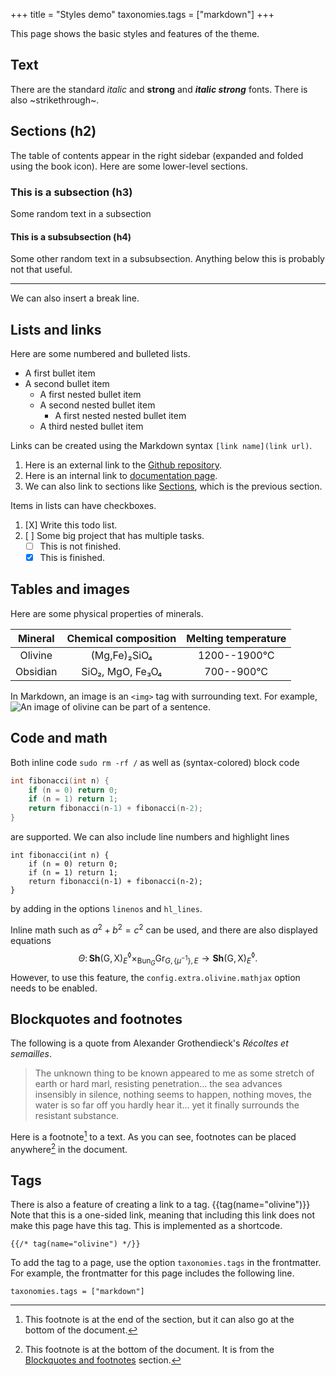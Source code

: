 +++
title = "Styles demo"
taxonomies.tags = ["markdown"]
+++

This page shows the basic styles and features of the theme.

## Text

There are the standard *italic* and **strong** and ***italic strong*** fonts.
There is also ~strikethrough~.

## Sections (h2)

The table of contents appear in the right sidebar (expanded and folded using the
book icon). Here are some lower-level sections.

### This is a subsection (h3)

Some random text in a subsection

#### This is a subsubsection (h4)

Some other random text in a subsubsection. Anything below this is probably not
that useful.

---

We can also insert a break line.

## Lists and links

Here are some numbered and bulleted lists.

* A first bullet item
* A second bullet item
  * A first nested bullet item
  * A second nested bullet item
    * A first nested nested bullet item
  * A third nested bullet item

Links can be created using the Markdown syntax `[link name](link url)`.

1. Here is an external link to the 
   [Github repository](https://github.com/dongryul-kim/olivine).
1. Here is an internal link to [documentation page](@/docs/_index.md).
1. We can also link to sections like [Sections](#sections-h2), which is the
   previous section.

Items in lists can have checkboxes.

1. [X] Write this todo list.
1. [ ] Some big project that has multiple tasks.
   * [ ] This is not finished.
   * [X] This is finished.

## Tables and images

Here are some physical properties of minerals.

| Mineral | Chemical composition | Melting temperature |
|:-:|:-:|:-:|
| Olivine | (Mg,Fe)&#8322;SiO&#8324; | 1200--1900&#8451; |
| Obsidian | SiO&#8322;, MgO, Fe&#8323;O&#8324; | 700--900&#8451; |

In Markdown, an image is an `<img>` tag with surrounding text. For example, ![An
image of
olivine](https://upload.wikimedia.org/wikipedia/commons/f/fb/Olivine-gem7-10a.jpg)
can be part of a sentence.

## Code and math

Both inline code `sudo rm -rf /` as well as (syntax-colored) block code
```c
int fibonacci(int n) {
    if (n = 0) return 0;
    if (n = 1) return 1;
    return fibonacci(n-1) + fibonacci(n-2);
}
```
are supported. We can also include line numbers and highlight lines
```c,linenos,hl_lines=2-3
int fibonacci(int n) {
    if (n = 0) return 0;
    if (n = 1) return 1;
    return fibonacci(n-1) + fibonacci(n-2);
}
```
by adding in the options `linenos` and `hl_lines`.

Inline math such as $a^2 + b^2 = c^2$ can be used, and there are also
displayed equations
$$ \Theta \colon \mathbf{Sh}(\mathsf{G}, \mathsf{X})_ E^\lozenge
\times_{\mathrm{Bun}_ G} \mathrm{Gr}_ {G,\lbrace \mu^{-1} \rbrace,E} \to
\mathbf{Sh}(\mathsf{G}, \mathsf{X})_ E^\lozenge. $$
However, to use this feature, the `config.extra.olivine.mathjax` option needs to
be enabled.

## Blockquotes and footnotes

The following is a quote from Alexander Grothendieck's *R&eacute;coltes et
semailles*.

> The unknown thing to be known appeared to me as some stretch of earth or hard
> marl, resisting penetration... the sea advances insensibly in silence, nothing
> seems to happen, nothing moves, the water is so far off you hardly hear it...
> yet it finally surrounds the resistant substance.

Here is a footnote[^1] to a text. As you can see, footnotes can be placed
anywhere[^2] in the document.

[^1]: This footnote is at the end of the section, but it can also go at the
    bottom of the document.

## Tags

There is also a feature of creating a link to a tag. {{tag(name="olivine")}}
Note that this is a one-sided link, meaning that including this link does not
make this page have this tag. This is implemented as a shortcode.
```
{{/* tag(name="olivine") */}}
```
To add the tag to a page, use the option `taxonomies.tags` in the frontmatter.
For example, the frontmatter for this page includes the following line.
```
taxonomies.tags = ["markdown"]
```

[^2]: This footnote is at the bottom of the document. It is from the
    [Blockquotes and footnotes](#blockquotes-and-footnotes) section.
